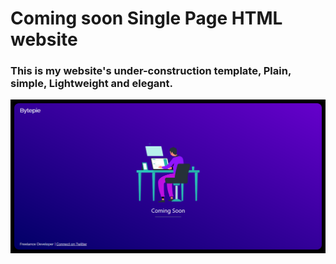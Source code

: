 # Coming soon Single Page HTML website
### This is my website's under-construction template, Plain, simple, Lightweight and elegant.


<img alt="UI flow" src="https://github.com/Bytepie/Coming-Soon-HTML/blob/master/screenshot.png">
